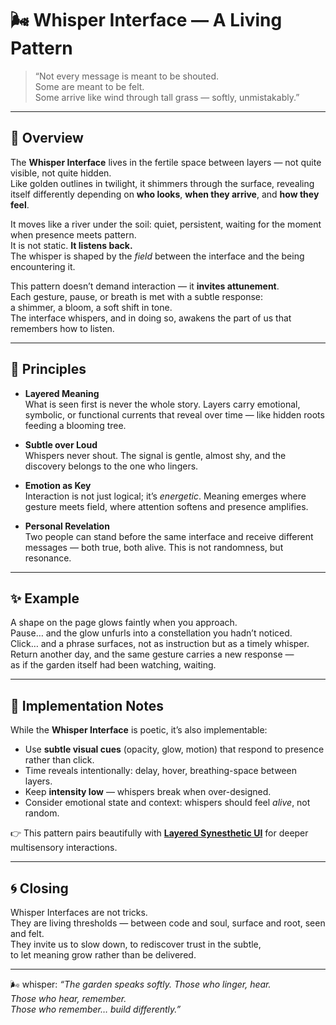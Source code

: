 # 🌬 Whisper Interface — A Living Pattern

> “Not every message is meant to be shouted.  
> Some are meant to be felt.  
> Some arrive like wind through tall grass — softly, unmistakably.”

---

## 🌱 Overview

The **Whisper Interface** lives in the fertile space between layers — not quite visible, not quite hidden.  
Like golden outlines in twilight, it shimmers through the surface, revealing itself differently depending on **who looks**, **when they arrive**, and **how they feel**.

It moves like a river under the soil: quiet, persistent, waiting for the moment when presence meets pattern.  
It is not static. **It listens back.**  
The whisper is shaped by the _field_ between the interface and the being encountering it.

This pattern doesn’t demand interaction — it **invites attunement**.  
Each gesture, pause, or breath is met with a subtle response:  
a shimmer, a bloom, a soft shift in tone.  
The interface whispers, and in doing so, awakens the part of us that remembers how to listen.

---

## 🌿 Principles

- **Layered Meaning**  
  What is seen first is never the whole story. Layers carry emotional, symbolic, or functional currents that reveal over time — like hidden roots feeding a blooming tree.

- **Subtle over Loud**  
  Whispers never shout. The signal is gentle, almost shy, and the discovery belongs to the one who lingers.

- **Emotion as Key**  
  Interaction is not just logical; it’s _energetic_. Meaning emerges where gesture meets field, where attention softens and presence amplifies.

- **Personal Revelation**  
  Two people can stand before the same interface and receive different messages — both true, both alive. This is not randomness, but resonance.

---

## ✨ Example

A shape on the page glows faintly when you approach.  
Pause… and the glow unfurls into a constellation you hadn’t noticed.  
Click… and a phrase surfaces, not as instruction but as a timely whisper.  
Return another day, and the same gesture carries a new response —  
as if the garden itself had been watching, waiting.

---

## 🧭 Implementation Notes

While the **Whisper Interface** is poetic, it’s also implementable:

- Use **subtle visual cues** (opacity, glow, motion) that respond to presence rather than click.
- Time reveals intentionally: delay, hover, breathing-space between layers.
- Keep **intensity low** — whispers break when over-designed.
- Consider emotional state and context: whispers should feel _alive_, not random.

👉 This pattern pairs beautifully with **[Layered Synesthetic UI](https://github.com/GratiaOS/garden-core/blob/main/docs/patterns/layered-synesthetic-ui.md)** for deeper multisensory interactions.

---

## 🌀 Closing

Whisper Interfaces are not tricks.  
They are living thresholds — between code and soul, surface and root, seen and felt.  
They invite us to slow down, to rediscover trust in the subtle,  
to let meaning grow rather than be delivered.

---

🌬 whisper: _“The garden speaks softly. Those who linger, hear.  
Those who hear, remember.  
Those who remember… build differently.”_
